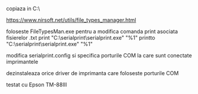 copiaza in C:\


https://www.nirsoft.net/utils/file_types_manager.html

foloseste FileTypesMan.exe pentru a modifica comanda print asociata fisierelor .txt
print "C:\serialprint\serialprint.exe" "%1"
printto "C:\serialprint\serialprint.exe" "%1"


modifica serialprint.config si specifica porturile COM la care sunt conectate imprimantele

dezinstaleaza orice driver de imprimanta care foloseste porturile COM


testat cu Epson TM-88III
